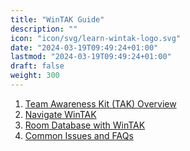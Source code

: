 ```yaml
---
title: "WinTAK Guide"
description: ""
icon: "icon/svg/learn-wintak-logo.svg"
date: "2024-03-19T09:49:24+01:00"
lastmod: "2024-03-19T09:49:24+01:00"
draft: false
weight: 300
---
```


1. [Team Awareness Kit (TAK) Overview](tak_overview)
2. [Navigate WinTAK](wintak_quick_reference/)
3. [Room Database with WinTAK](room_database_with_wintak/)
4. [Common Issues and FAQs](common_issues_and_faqs/)

